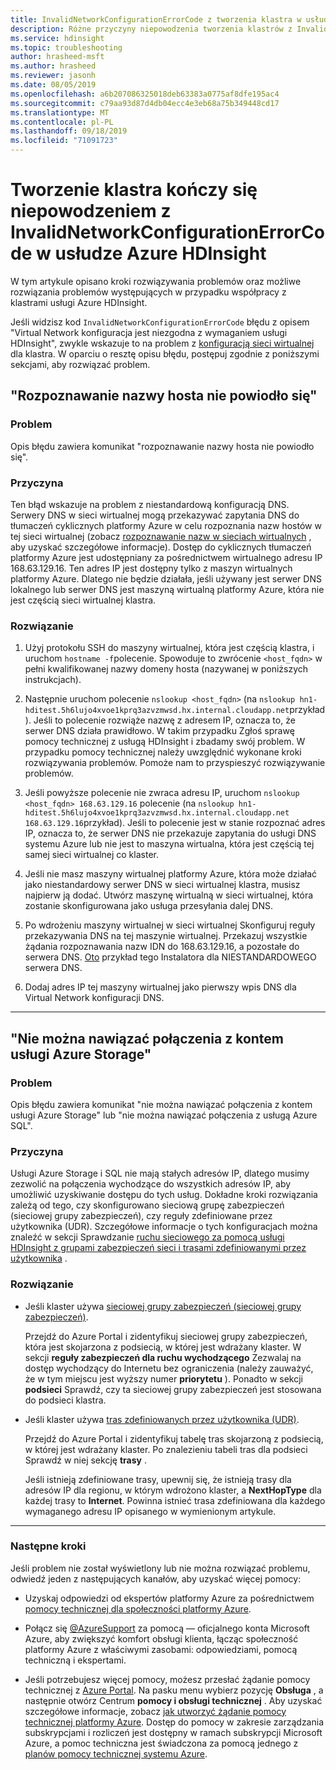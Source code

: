 ```yaml
---
title: InvalidNetworkConfigurationErrorCode z tworzenia klastra w usłudze Azure HDInsight
description: Różne przyczyny niepowodzenia tworzenia klastrów z InvalidNetworkConfigurationErrorCode w usłudze Azure HDInsight
ms.service: hdinsight
ms.topic: troubleshooting
author: hrasheed-msft
ms.author: hrasheed
ms.reviewer: jasonh
ms.date: 08/05/2019
ms.openlocfilehash: a6b207086325018deb63383a0775af8dfe195ac4
ms.sourcegitcommit: c79aa93d87d4db04ecc4e3eb68a75b349448cd17
ms.translationtype: MT
ms.contentlocale: pl-PL
ms.lasthandoff: 09/18/2019
ms.locfileid: "71091723"
---
```

# <a name="cluster-creation-fails-with-invalidnetworkconfigurationerrorcode-in-azure-hdinsight"></a>Tworzenie klastra kończy się niepowodzeniem z InvalidNetworkConfigurationErrorCode w usłudze Azure HDInsight

W tym artykule opisano kroki rozwiązywania problemów oraz możliwe rozwiązania problemów występujących w przypadku współpracy z klastrami usługi Azure HDInsight.

Jeśli widzisz kod `InvalidNetworkConfigurationErrorCode` błędu z opisem "Virtual Network konfiguracja jest niezgodna z wymaganiem usługi HDInsight", zwykle wskazuje to na problem z [konfiguracją sieci wirtualnej](../hdinsight-plan-virtual-network-deployment.md) dla klastra. W oparciu o resztę opisu błędu, postępuj zgodnie z poniższymi sekcjami, aby rozwiązać problem.

## <a name="hostname-resolution-failed"></a>"Rozpoznawanie nazwy hosta nie powiodło się"

### <a name="issue"></a>Problem

Opis błędu zawiera komunikat "rozpoznawanie nazwy hosta nie powiodło się".

### <a name="cause"></a>Przyczyna

Ten błąd wskazuje na problem z niestandardową konfiguracją DNS. Serwery DNS w sieci wirtualnej mogą przekazywać zapytania DNS do tłumaczeń cyklicznych platformy Azure w celu rozpoznania nazw hostów w tej sieci wirtualnej (zobacz [rozpoznawanie nazw w sieciach wirtualnych](../../virtual-network/virtual-networks-name-resolution-for-vms-and-role-instances.md) , aby uzyskać szczegółowe informacje). Dostęp do cyklicznych tłumaczeń platformy Azure jest udostępniany za pośrednictwem wirtualnego adresu IP 168.63.129.16. Ten adres IP jest dostępny tylko z maszyn wirtualnych platformy Azure. Dlatego nie będzie działała, jeśli używany jest serwer DNS lokalnego lub serwer DNS jest maszyną wirtualną platformy Azure, która nie jest częścią sieci wirtualnej klastra.

### <a name="resolution"></a>Rozwiązanie

1. Użyj protokołu SSH do maszyny wirtualnej, która jest częścią klastra, i uruchom `hostname -f`polecenie. Spowoduje to zwrócenie `<host_fqdn>` w pełni kwalifikowanej nazwy domeny hosta (nazywanej w poniższych instrukcjach).

1. Następnie uruchom polecenie `nslookup <host_fqdn>` (na `nslookup hn1-hditest.5h6lujo4xvoe1kprq3azvzmwsd.hx.internal.cloudapp.net`przykład). Jeśli to polecenie rozwiąże nazwę z adresem IP, oznacza to, że serwer DNS działa prawidłowo. W takim przypadku Zgłoś sprawę pomocy technicznej z usługą HDInsight i zbadamy swój problem. W przypadku pomocy technicznej należy uwzględnić wykonane kroki rozwiązywania problemów. Pomoże nam to przyspieszyć rozwiązywanie problemów.

1. Jeśli powyższe polecenie nie zwraca adresu IP, uruchom `nslookup <host_fqdn> 168.63.129.16` polecenie (na `nslookup hn1-hditest.5h6lujo4xvoe1kprq3azvzmwsd.hx.internal.cloudapp.net 168.63.129.16`przykład). Jeśli to polecenie jest w stanie rozpoznać adres IP, oznacza to, że serwer DNS nie przekazuje zapytania do usługi DNS systemu Azure lub nie jest to maszyna wirtualna, która jest częścią tej samej sieci wirtualnej co klaster.

1. Jeśli nie masz maszyny wirtualnej platformy Azure, która może działać jako niestandardowy serwer DNS w sieci wirtualnej klastra, musisz najpierw ją dodać. Utwórz maszynę wirtualną w sieci wirtualnej, która zostanie skonfigurowana jako usługa przesyłania dalej DNS.

1. Po wdrożeniu maszyny wirtualnej w sieci wirtualnej Skonfiguruj reguły przekazywania DNS na tej maszynie wirtualnej. Przekazuj wszystkie żądania rozpoznawania nazw IDN do 168.63.129.16, a pozostałe do serwera DNS. [Oto](../hdinsight-plan-virtual-network-deployment.md) przykład tego Instalatora dla NIESTANDARDOWEGO serwera DNS.

1. Dodaj adres IP tej maszyny wirtualnej jako pierwszy wpis DNS dla Virtual Network konfiguracji DNS.

---

## <a name="failed-to-connect-to-azure-storage-account"></a>"Nie można nawiązać połączenia z kontem usługi Azure Storage"

### <a name="issue"></a>Problem

Opis błędu zawiera komunikat "nie można nawiązać połączenia z kontem usługi Azure Storage" lub "nie można nawiązać połączenia z usługą Azure SQL".

### <a name="cause"></a>Przyczyna

Usługi Azure Storage i SQL nie mają stałych adresów IP, dlatego musimy zezwolić na połączenia wychodzące do wszystkich adresów IP, aby umożliwić uzyskiwanie dostępu do tych usług. Dokładne kroki rozwiązania zależą od tego, czy skonfigurowano sieciową grupę zabezpieczeń (sieciowej grupy zabezpieczeń), czy reguły zdefiniowane przez użytkownika (UDR). Szczegółowe informacje o tych konfiguracjach można znaleźć w sekcji Sprawdzanie [ruchu sieciowego za pomocą usługi HDInsight z grupami zabezpieczeń sieci i trasami zdefiniowanymi przez użytkownika](../hdinsight-plan-virtual-network-deployment.md#hdinsight-ip) .

### <a name="resolution"></a>Rozwiązanie

* Jeśli klaster używa [sieciowej grupy zabezpieczeń (sieciowej grupy zabezpieczeń)](../../virtual-network/virtual-network-vnet-plan-design-arm.md).

    Przejdź do Azure Portal i zidentyfikuj sieciowej grupy zabezpieczeń, która jest skojarzona z podsiecią, w której jest wdrażany klaster. W sekcji **reguły zabezpieczeń dla ruchu wychodzącego** Zezwalaj na dostęp wychodzący do Internetu bez ograniczenia (należy zauważyć, że w tym miejscu jest wyższy numer **priorytetu** ). Ponadto w sekcji **podsieci** Sprawdź, czy ta sieciowej grupy zabezpieczeń jest stosowana do podsieci klastra.

* Jeśli klaster używa [tras zdefiniowanych przez użytkownika (UDR)](../../virtual-network/virtual-networks-udr-overview.md).

    Przejdź do Azure Portal i zidentyfikuj tabelę tras skojarzoną z podsiecią, w której jest wdrażany klaster. Po znalezieniu tabeli tras dla podsieci Sprawdź w niej sekcję **trasy** .

    Jeśli istnieją zdefiniowane trasy, upewnij się, że istnieją trasy dla adresów IP dla regionu, w którym wdrożono klaster, a **NextHopType** dla każdej trasy to **Internet**. Powinna istnieć trasa zdefiniowana dla każdego wymaganego adresu IP opisanego w wymienionym artykule.

---

### <a name="next-steps"></a>Następne kroki

Jeśli problem nie został wyświetlony lub nie można rozwiązać problemu, odwiedź jeden z następujących kanałów, aby uzyskać więcej pomocy:

* Uzyskaj odpowiedzi od ekspertów platformy Azure za pośrednictwem [pomocy technicznej dla społeczności platformy Azure](https://azure.microsoft.com/support/community/).

* Połącz się [@AzureSupport](https://twitter.com/azuresupport) za pomocą — oficjalnego konta Microsoft Azure, aby zwiększyć komfort obsługi klienta, łącząc społeczność platformy Azure z właściwymi zasobami: odpowiedziami, pomocą techniczną i ekspertami.

* Jeśli potrzebujesz więcej pomocy, możesz przesłać żądanie pomocy technicznej z [Azure Portal](https://portal.azure.com/?#blade/Microsoft_Azure_Support/HelpAndSupportBlade/). Na pasku menu wybierz pozycję **Obsługa** , a następnie otwórz Centrum **pomocy i obsługi technicznej** . Aby uzyskać szczegółowe informacje, zobacz [jak utworzyć żądanie pomocy technicznej platformy Azure](https://docs.microsoft.com/azure/azure-supportability/how-to-create-azure-support-request). Dostęp do pomocy w zakresie zarządzania subskrypcjami i rozliczeń jest dostępny w ramach subskrypcji Microsoft Azure, a pomoc techniczna jest świadczona za pomocą jednego z [planów pomocy technicznej systemu Azure](https://azure.microsoft.com/support/plans/).

